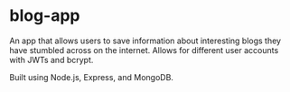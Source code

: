 # blog-app
An app that allows users to save information about interesting blogs they have stumbled across on the internet.
Allows for different user accounts with JWTs and bcrypt.

Built using Node.js, Express, and MongoDB.
